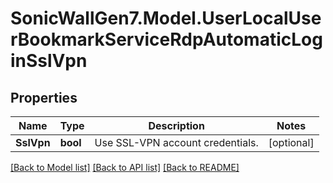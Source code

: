 # SonicWallGen7.Model.UserLocalUserBookmarkServiceRdpAutomaticLoginSslVpn

## Properties

Name | Type | Description | Notes
------------ | ------------- | ------------- | -------------
**SslVpn** | **bool** | Use SSL-VPN account credentials. | [optional] 

[[Back to Model list]](../README.md#documentation-for-models) [[Back to API list]](../README.md#documentation-for-api-endpoints) [[Back to README]](../README.md)

